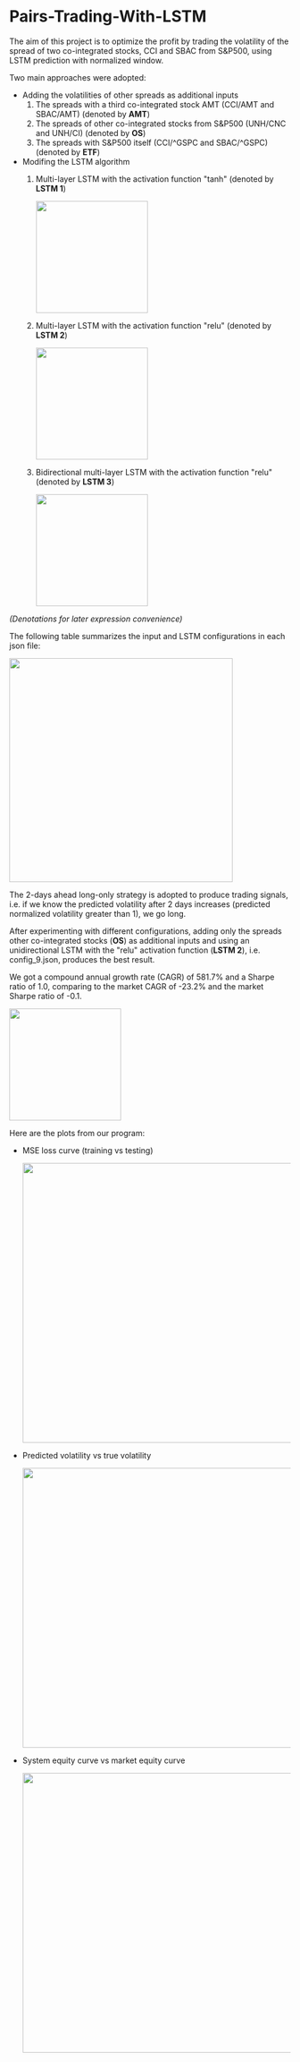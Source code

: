 # Pairs-Trading-With-LSTM

The aim of this project is to optimize the profit by trading the volatility of the spread of two co-integrated stocks, CCI and SBAC from S&P500, using LSTM prediction with normalized window.

Two main approaches were adopted:
* Adding the volatilities of other spreads as additional inputs
  1. The spreads with a third co-integrated stock AMT (CCI/AMT and SBAC/AMT) (denoted by **AMT**)
  2. The spreads of other co-integrated stocks from S&P500 (UNH/CNC and UNH/CI) (denoted by **OS**)
  3. The spreads with S&P500 itself (CCI/^GSPC and SBAC/^GSPC) (denoted by **ETF**)
* Modifing the LSTM algorithm
  1. Multi-layer LSTM with the activation function "tanh" (denoted by **LSTM 1**)
      
      <img src="https://github.com/quincyho/Pairs-Trading-With-LSTM/blob/main/Images/LSTM%201.PNG" width="200">
  3. Multi-layer LSTM with the activation function "relu" (denoted by **LSTM 2**)
      
      <img src="https://github.com/quincyho/Pairs-Trading-With-LSTM/blob/main/Images/LSTM%202.PNG" width="200">
  5. Bidirectional multi-layer LSTM with the activation function "relu" (denoted by **LSTM 3**)
  
      <img src="https://github.com/quincyho/Pairs-Trading-With-LSTM/blob/main/Images/LSTM%203.PNG" width="200">
  
*(Denotations for later expression convenience)*

The following table summarizes the input and LSTM configurations in each json file:

<img src="https://github.com/quincyho/Pairs-Trading-With-LSTM/blob/main/Images/Json%20reference.JPG" width="400">

The 2-days ahead long-only strategy is adopted to produce trading signals, i.e. if we know the predicted volatility after 2 days increases (predicted normalized volatility greater than 1), we go long.

After experimenting with different configurations, adding only the spreads other co-integrated stocks (**OS**) as additional inputs and using an unidirectional LSTM with the "relu" activation function (**LSTM 2**), i.e. config_9.json, produces the best result.

We got a compound annual growth rate (CAGR) of 581.7% and a Sharpe ratio of 1.0, comparing to the market CAGR of -23.2% and the market Sharpe ratio of -0.1.

<img src="https://github.com/quincyho/Pairs-Trading-With-LSTM/blob/main/Images/CAGR%20and%20Sharpe.JPG" width="200">

Here are the plots from our program:
* MSE loss curve (training vs testing)

  <img src="https://github.com/quincyho/Pairs-Trading-With-LSTM/blob/main/Images/MSE%20Loss.png" width="500">
* Predicted volatility vs true volatility

  <img src="https://github.com/quincyho/Pairs-Trading-With-LSTM/blob/main/Images/Prediction.png" width="500">
* System equity curve vs market equity curve

  <img src="https://github.com/quincyho/Pairs-Trading-With-LSTM/blob/main/Images/Equity%20Curve.png" width="500">
